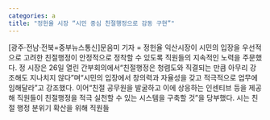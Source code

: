 ```yaml
---
categories: a
title: "정헌율 시장 “시민 중심 친절행정으로 감동 구현”"
---
```

[광주·전남·전북=중부뉴스통신]문음미 기자 = 정헌율 익산시장이 시민의 입장을 우선적으로 고려한 친절행정이 안정적으로 정착할 수 있도록 직원들의 지속적인 노력을 주문했다. 정 시장은 26일 열린 간부회의에서“친절행정은 청렴도와 직결되는 만큼 아무리 강조해도 지나치지 않다”며“시민의 입장에서 창의력과 자율성을 갖고 적극적으로 업무에 임해달라”고 강조했다. 이어“친절 공무원을 발굴하고 이에 상응하는 인센티브 등을 제공해 직원들이 친절행정을 적극 실천할 수 있는 시스템을 구축할 것”을 당부했다. 시는 친절 행정 분위기 확산을 위해 직원들